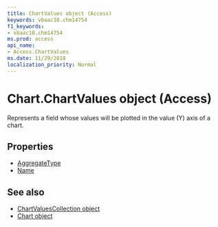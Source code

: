 ```yaml
---
title: ChartValues object (Access)
keywords: vbaac10.chm14754
f1_keywords:
- vbaac10.chm14754
ms.prod: access
api_name:
- Access.ChartValues
ms.date: 11/29/2018
localization_priority: Normal
---
```



# Chart.ChartValues object (Access)

Represents a field whose values will be plotted in the value (Y) axis of a chart.

## Properties

- [AggregateType](Access.ChartValues.AggregateType.md)
- [Name](Access.ChartValues.Name.md)


## See also

- [ChartValuesCollection object](Access.ChartValuesCollection.md)
- [Chart object](Access.Chart.md)

